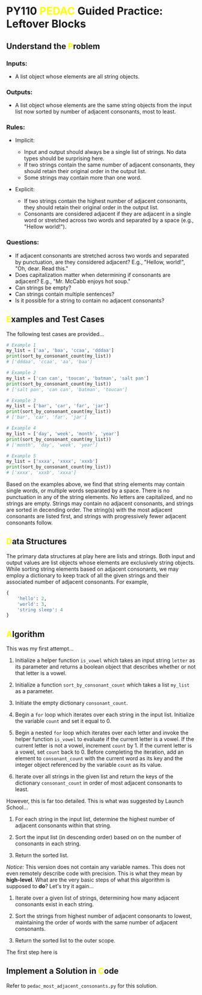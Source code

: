 # PY110 <span style="color:yellow">PEDAC</span> Guided Practice: Leftover Blocks

## Understand the <span style="color:yellow">P</span>roblem
### Inputs:
* A list object whose elements are all string objects.

### Outputs:
* A list object whose elements are the same string objects from the input list now sorted by number of adjacent consonants, most to least.

### Rules:
* Implicit:
    * Input and output should always be a single list of strings. No data types should be surprising here.
    * If two strings contain the same number of adjacent consonants, they should retain their original order in the output list.
    * Some strings may contain more than one word. 

* Explicit:
    * If two strings contain the highest number of adjacent consonants, they should retain their original order in the output list.
    * Consonants are considered adjacent if they are adjacent in a single word or stretched across two words and separated by a space (e.g., "Hellow world!").

### Questions:
* If adjacent consonants are stretched across two words and separated by punctuation, are they considered adjacent? E.g., "Hellow, world!", "Oh, dear. Read this."
* Does capitalization matter when determining if consonants are adjacent? E.g., "Mr. McCabb enjoys hot soup."
* Can strings be empty?
* Can strings contain multiple sentences?
* Is it possible for a string to contain no adjacent consonants?

## <span style="color:yellow">E</span>xamples and Test Cases
The following test cases are provided...

```python
# Example 1
my_list = ['aa', 'baa', 'ccaa', 'dddaa'] 
print(sort_by_consonant_count(my_list)) 
# ['dddaa', 'ccaa', 'aa', 'baa']

# Example 2
my_list = ['can can', 'toucan', 'batman', 'salt pan'] 
print(sort_by_consonant_count(my_list))
# ['salt pan', 'can can', 'batman', 'toucan']

# Example 3
my_list = ['bar', 'car', 'far', 'jar'] 
print(sort_by_consonant_count(my_list)) 
# ['bar', 'car', 'far', 'jar']

# Example 4
my_list = ['day', 'week', 'month', 'year'] 
print(sort_by_consonant_count(my_list))
# ['month', 'day', 'week', 'year']

# Example 5
my_list = ['xxxa', 'xxxx', 'xxxb'] 
print(sort_by_consonant_count(my_list)) 
# ['xxxx', 'xxxb', 'xxxa']
```

Based on the examples above, we find that string elements may contain single words, or multiple words separated by a space. There is no punctuation in any of the string elements. No letters are capitalized, and no strings are empty. Strings may contain no adjacent consonants, and strings are sorted in decending order. The string(s) with the most adjacent consonants are listed first, and strings with progressively fewer adjacent consonants follow.

## <span style="color:yellow">D</span>ata Structures
The primary data structures at play here are lists and strings. Both input and output values are list objects whose elements are exclusively string objects. While sorting string elements based on adjacent consonants, we may employ a dictionary to keep track of all the given strings and their associated number of adjacent consonants. For example, 

```python
{
    'hello': 2,
    'world': 3,
    'string sleep': 4
}
```

## <span style="color:yellow">A</span>lgorithm

This was my first attempt...

1. Initialize a helper function `is_vowel` which takes an input string `letter` as its parameter and returns a boolean object that describes whether or not that letter is a vowel.

2. Initialize a function `sort_by_consonant_count` which takes a list `my_list` as a parameter. 

3. Initiate the empty dictionary `consonant_count`. 

4. Begin a `for` loop which iterates over each string in the input list. Initialize the variable `count` and set it equal to 0.

5. Begin a nested `for` loop which iterates over each letter and invoke the helper function `is_vowel` to evaluate if the current letter is a vowel. If the current letter is not a vowel, increment `count` by 1. If the current letter is a vowel, set `count` back to 0. Before completing the iteration, add an element to `consonant_count` with the current word as its key and the integer object referenced by the variable `count` as its value.

6. Iterate over all strings in the given list and return the keys of the dictionary `consonant_count` in order of most adjacent consonants to least.

However, this is far too detailed. This is what was suggested by Launch School...

1. For each string in the input list, determine the highest number of adjacent consonants within that string.

2. Sort the input list (in descending order) based on on the number of consonants in each string.

3. Return the sorted list.

*Notice:* This version does not contain any variable names. This does not even remotely describe code with precision. This is what they mean by **high-level**. What are the very basic steps of what this algorithm is supposed to **do**? Let's try it again...

1. Iterate over a given list of strings, determining how many adjacent consonants exist in each string.

2. Sort the strings from highest number of adjacent consonants to lowest, maintaining the order of words with the same number of adjacent consonants.

3. Return the sorted list to the outer scope.

The first step here is 


## Implement a Solution in <span style="color:yellow">C</span>ode
Refer to `pedac_most_adjacent_consonants.py` for this solution.